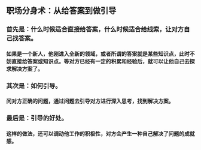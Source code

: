 ## 职场分身术：从给答案到做引导
### 首先是：什么时候适合直接给答案，什么时候适合给线索，让对方自己找答案。
#### 如果是一个新人，他刚进入全新的领域，或者所谓的答案就是某些知识点，此时不妨直接给答案或知识点。等对方已经有一定的积累和经验后，就可以让他自己去探求解决方案了。

### 其次是：如何引导。
#### 问对方正确的问题，通过问题去引导对方进行深入思考，找到解决方案。

### 最后是：引导的好处。
#### 这样的做法，还可以调动他工作的积极性，对方会产生一种自己解决了问题的成就感。